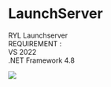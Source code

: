 # LaunchServer
RYL Launchserver <br>
REQUIREMENT : <br>
VS 2022<br>
.NET Framework 4.8

<img src="https://66.media.tumblr.com/9c6297fd75b24136e03e7869cf81c088/tumblr_n9rr24i3gP1tiwptko1_500.gif">
